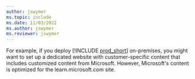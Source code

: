 ```yaml
---
author: jswymer
ms.topic: include
ms.date: 11/03/2022
ms.author: jswymer
ms.reviewer: jswymer
---
```

For example, if you deploy [!INCLUDE [prod_short](prod_short.md)] on-premises, you might want to set up a dedicated website with customer-specific content that includes customized content from Microsoft. However, Microsoft's content is optimized for the learn.microsoft.com site.